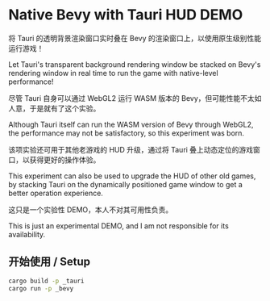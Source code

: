 # Native Bevy with Tauri HUD DEMO

将 Tauri 的透明背景渲染窗口实时叠在 Bevy 的渲染窗口上，以使用原生级别性能运行游戏！

Let Tauri's transparent background rendering window be stacked on Bevy's rendering window in real time to run the game with native-level performance!

尽管 Tauri 自身可以通过 WebGL2 运行 WASM 版本的 Bevy，但可能性能不太如人意，于是就有了这个实验。

Although Tauri itself can run the WASM version of Bevy through WebGL2, the performance may not be satisfactory, so this experiment was born.

该项实验还可用于其他老游戏的 HUD 升级，通过将 Tauri 叠上动态定位的游戏窗口，以获得更好的操作体验。

This experiment can also be used to upgrade the HUD of other old games, by stacking Tauri on the dynamically positioned game window to get a better operation experience.

这只是一个实验性 DEMO，本人不对其可用性负责。

This is just an experimental DEMO, and I am not responsible for its availability.

## 开始使用 / Setup

```bash
cargo build -p _tauri
cargo run -p _bevy
```
